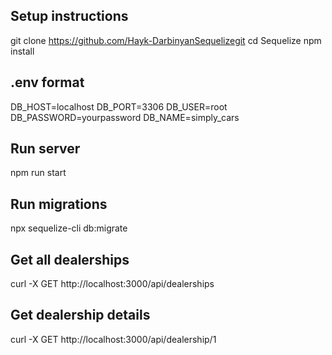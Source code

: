 ## Setup instructions

git clone https://github.com/Hayk-DarbinyanSequelizegit
cd Sequelize
npm install

## .env format

DB_HOST=localhost
DB_PORT=3306
DB_USER=root
DB_PASSWORD=yourpassword
DB_NAME=simply_cars

## Run server

npm run start

## Run migrations

npx sequelize-cli db:migrate

## Get all dealerships

curl -X GET http://localhost:3000/api/dealerships

## Get dealership details

curl -X GET http://localhost:3000/api/dealership/1


